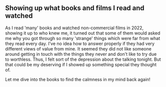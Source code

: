 ## Showing up what books and films I read and watched
As I read 'many' books and watched non-commercial films in 2022, showing it up to who knew me, it turned out that some of them would asked me why you got through so many 'strange' things which were far from what they read every day.
I've no idea how to answer properly if they had very different views of value from mine. It seemed they did not like someone around getting in touch with the things they never and don't like to try due to worthless.
Thus, I felt sort of the depression about the talking tonight. But that could be my deserving if I showed up something special they thought of.

Let me dive into the books to find the calmness in my mind back again!
